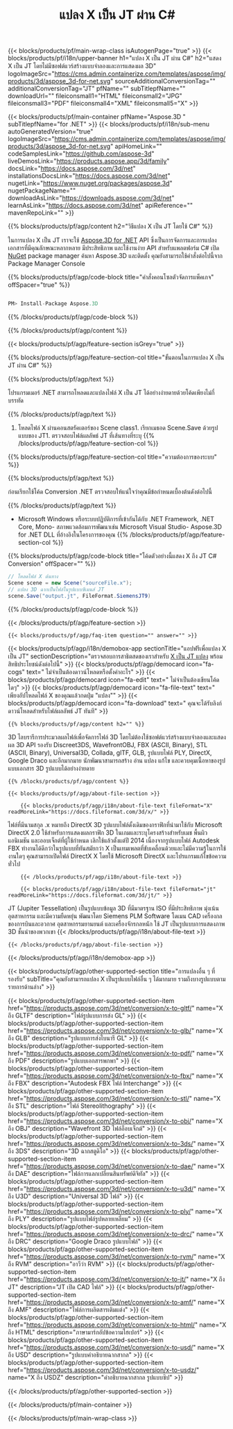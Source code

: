 ﻿---
title: แปลง X เป็น JT ผ่าน C# 
weight: 530
url: /th/net/conversion/x-to-jt/ 
description: โค้ดตัวอย่างสำหรับการแปลง X เป็น JT C# ใช้โค้ดตัวอย่าง API สำหรับไฟล์แบตช์ X เป็น JT การแปลงภายใน VB.NET, Asp.NET หรือแอปพลิเคชันที่ใช้ .NET
---
{{< blocks/products/pf/main-wrap-class isAutogenPage="true" >}}
{{< blocks/products/pf/i18n/upper-banner h1="แปลง X เป็น JT ผ่าน C#" h2="แสดง X เป็น JT โดยไม่มีซอฟต์แวร์สร้างแบบจำลองและการแสดงผล 3D" logoImageSrc="https://cms.admin.containerize.com/templates/aspose/img/products/3d/aspose_3d-for-net.svg" sourceAdditionalConversionTag="" additionalConversionTag="JT" pfName="" subTitlepfName="" downloadUrl="" fileiconsmall1="HTML" fileiconsmall2="JPG" fileiconsmall3="PDF" fileiconsmall4="XML" fileiconsmall5="X" >}}

{{< blocks/products/pf/main-container pfName="Aspose.3D " subTitlepfName="for .NET" >}}
{{< blocks/products/pf/i18n/sub-menu autoGeneratedVersion="true" logoImageSrc="https://cms.admin.containerize.com/templates/aspose/img/products/3d/aspose_3d-for-net.svg" apiHomeLink="" codeSamplesLink="https://github.com/aspose-3d" liveDemosLink="https://products.aspose.app/3d/family" docsLink="https://docs.aspose.com/3d/net" installationsDocsLink="https://docs.aspose.com/3d/net" nugetLink="https://www.nuget.org/packages/aspose.3d" nugetPackageName="" downloadAsLink="https://downloads.aspose.com/3d/net" learnAsLink="https://docs.aspose.com/3d/net" apiReference="" mavenRepoLink="" >}}

{{% blocks/products/pf/agp/content h2="วิธีแปลง X เป็น JT โดยใช้ C#" %}}

 ในการแปลง X เป็น JT เราจะใช้
 [Aspose.3D for .NET](https://products.aspose.com/3d/net) 
 API ซึ่งเป็นการจัดการและการแปลงเอกสารที่มีคุณลักษณะหลากหลาย มีประสิทธิภาพ และใช้งานง่าย API สำหรับแพลตฟอร์ม C# เปิด
 [NuGet](https://www.nuget.org/packages/aspose.3d) 
 package manager ค้นหา
 Aspose.3D 
 และติดตั้ง คุณยังสามารถใช้คำสั่งต่อไปนี้จาก Package Manager Console

{{% blocks/products/pf/agp/code-block title="คำสั่งคอนโซลตัวจัดการแพ็คเกจ" offSpacer="true" %}}

```cs

PM> Install-Package Aspose.3D


```

{{% /blocks/products/pf/agp/code-block %}}

{{% /blocks/products/pf/agp/content %}}

{{< blocks/products/pf/agp/feature-section isGrey="true" >}}

{{% blocks/products/pf/agp/feature-section-col title="ขั้นตอนในการแปลง X เป็น JT ผ่าน C#" %}}

{{% blocks/products/pf/agp/text %}}

 โปรแกรมเมอร์ .NET สามารถโหลดและแปลงไฟล์ X เป็น JT ได้อย่างง่ายดายด้วยโค้ดเพียงไม่กี่บรรทัด

{{% /blocks/products/pf/agp/text %}}

1. โหลดไฟล์ X ผ่านคอนสตรัคเตอร์ของ Scene class1. เรียกเมธอด Scene.Save ด้วยรูปแบบของ JT1. ตรวจสอบไฟล์ผลลัพธ์ JT ที่เส้นทางที่ระบุ
{{% /blocks/products/pf/agp/feature-section-col %}}

{{% blocks/products/pf/agp/feature-section-col title="ความต้องการของระบบ" %}}

{{% blocks/products/pf/agp/text %}}

 ก่อนเรียกใช้โค้ด Conversion .NET ตรวจสอบให้แน่ใจว่าคุณมีข้อกำหนดเบื้องต้นดังต่อไปนี้

{{% /blocks/products/pf/agp/text %}}

- Microsoft Windows หรือระบบปฏิบัติการที่เข้ากันได้กับ .NET Framework, .NET Core, Mono- สภาพแวดล้อมการพัฒนาเช่น Microsoft Visual Studio- Aspose.3D for .NET DLL ที่อ้างอิงในโครงการของคุณ
{{% /blocks/products/pf/agp/feature-section-col %}}

{{% blocks/products/pf/agp/code-block title="โค้ดตัวอย่างนี้แสดง X ถึง JT C# Conversion" offSpacer="" %}}

```cs
// โหลดไฟล์ X ต้นทาง
Scene scene = new Scene("sourceFile.x");
// แปลง 3D ฉากเป็นไฟล์ในรูปแบบซีเมนส์ JT
scene.Save("output.jt", FileFormat.SiemensJT9)

```

{{% /blocks/products/pf/agp/code-block %}}

{{< /blocks/products/pf/agp/feature-section >}}

    {{< blocks/products/pf/agp/faq-item question="" answer="" >}}
 

<!-- aboutfile Starts -->

{{< blocks/products/pf/agp/i18n/demobox-app sectionTitle="แอปฟรีเพื่อแปลง X เป็น JT" sectionDescription="ตรวจสอบการสาธิตสดของเราสำหรับ [X เป็น JT แปลง](https://products.aspose.app/3d/conversion/x-to-jt) พร้อมสิทธิประโยชน์ดังต่อไปนี้" >}}
        {{< blocks/products/pf/agp/democard icon="fa-cogs" text=" ไม่จำเป็นต้องดาวน์โหลดหรือตั้งค่าอะไร" >}}
        {{< blocks/products/pf/agp/democard icon="fa-edit" text=" ไม่จำเป็นต้องเขียนโค้ดใดๆ" >}}
        {{< blocks/products/pf/agp/democard icon="fa-file-text" text=" เพียงอัปโหลดไฟล์ X ของคุณแล้วกดปุ่ม \"แปลง\"" >}}
        {{< blocks/products/pf/agp/democard icon="fa-download" text=" คุณจะได้รับลิงก์ดาวน์โหลดสำหรับไฟล์ผลลัพธ์ JT ทันที" >}}

    {{% blocks/products/pf/agp/content h2="" %}}

 3D ไลบรารีการประมวลผลไฟล์เพื่อจัดการไฟล์ 3D โดยไม่ต้องใช้ซอฟต์แวร์สร้างแบบจำลองและแสดงผล 3D API รองรับ Discreet3DS, WavefrontOBJ, FBX (ASCII, Binary), STL (ASCII, Binary), Universal3D, Collada, glTF, GLB, รูปแบบไฟล์ PLY, DirectX, Google Draco และอีกมากมาย นักพัฒนาสามารถสร้าง อ่าน แปลง แก้ไข และควบคุมเนื้อหาของรูปแบบเอกสาร 3D รูปแบบได้อย่างง่ายดาย



    {{% /blocks/products/pf/agp/content %}}

    {{< blocks/products/pf/agp/about-file-section >}}

        {{< blocks/products/pf/agp/i18n/about-file-text fileFormat="X" readMoreLink="https://docs.fileformat.com/3d/x/" >}}
ไฟล์ที่มีนามสกุล .x หมายถึง DirectX 3D รูปแบบไฟล์ดั้งเดิมของกราฟิกที่นำมาใช้กับ Microsoft DirectX 2.0 ใช้สำหรับการแสดงผลกราฟิก 3D ในเกมและระบุโครงสร้างสำหรับเมช พื้นผิว แอนิเมชัน และออบเจ็กต์ที่ผู้ใช้กำหนด เลิกใช้แล้วตั้งแต่ปี 2014 เนื่องจากรูปแบบไฟล์ Autodesk FBX ทำงานได้ดีกว่าในรูปแบบที่ทันสมัยกว่า X เป็นเทมเพลตที่ขับเคลื่อนด้วยและไม่มีความรู้ในการใช้งานใดๆ คุณสามารถเปิดไฟล์ DirectX X โดยใช้ Microsoft DirectX และโปรแกรมแก้ไขข้อความทั่วไป

        {{< /blocks/products/pf/agp/i18n/about-file-text >}}

        {{< blocks/products/pf/agp/i18n/about-file-text fileFormat="jt" readMoreLink="https://docs.fileformat.com/3d/jt/" >}}
JT (Jupiter Tessellation) เป็นรูปแบบข้อมูล 3D ที่มีมาตรฐาน ISO ที่มีประสิทธิภาพ มุ่งเน้นอุตสาหกรรม และมีความยืดหยุ่น พัฒนาโดย Siemens PLM Software โดเมน CAD เครื่องกลของการบินและอวกาศ อุตสาหกรรมยานยนต์ และเครื่องจักรกลหนัก ใช้ JT เป็นรูปแบบการแสดงภาพ 3D ชั้นนำของพวกเขา
        {{< /blocks/products/pf/agp/i18n/about-file-text >}}

    {{< /blocks/products/pf/agp/about-file-section >}}

{{< /blocks/products/pf/agp/i18n/demobox-app >}}

<!-- aboutfile Ends -->

{{< blocks/products/pf/agp/other-supported-section title="การแปลงอื่น ๆ ที่รองรับ" subTitle="คุณยังสามารถแปลง X เป็นรูปแบบไฟล์อื่น ๆ ได้มากมาย รวมถึงบางรูปแบบตามรายการด้านล่าง" >}}

{{< blocks/products/pf/agp/other-supported-section-item href="https://products.aspose.com/3d/net/conversion/x-to-gltf/" name="X ถึง GLTF" description="ไฟล์รูปแบบการส่ง GL" >}}
{{< blocks/products/pf/agp/other-supported-section-item href="https://products.aspose.com/3d/net/conversion/x-to-glb/" name="X ถึง GLB" description="รูปแบบการส่งไบนารี GL" >}}
{{< blocks/products/pf/agp/other-supported-section-item href="https://products.aspose.com/3d/net/conversion/x-to-pdf/" name="X ถึง PDF" description="รูปแบบเอกสารพกพา" >}}
{{< blocks/products/pf/agp/other-supported-section-item href="https://products.aspose.com/3d/net/conversion/x-to-fbx/" name="X ถึง FBX" description="Autodesk FBX ไฟล์ Interchange" >}}
{{< blocks/products/pf/agp/other-supported-section-item href="https://products.aspose.com/3d/net/conversion/x-to-stl/" name="X ถึง STL" description="ไฟล์ Stereolithography" >}}
{{< blocks/products/pf/agp/other-supported-section-item href="https://products.aspose.com/3d/net/conversion/x-to-obj/" name="X ถึง OBJ" description="Wavefront 3D ไฟล์อ็อบเจ็กต์" >}}
{{< blocks/products/pf/agp/other-supported-section-item href="https://products.aspose.com/3d/net/conversion/x-to-3ds/" name="X ถึง 3DS" description="3D ฉากสตูดิโอ" >}}
{{< blocks/products/pf/agp/other-supported-section-item href="https://products.aspose.com/3d/net/conversion/x-to-dae/" name="X ถึง DAE" description="ไฟล์การแลกเปลี่ยนสินทรัพย์ดิจิทัล" >}}
{{< blocks/products/pf/agp/other-supported-section-item href="https://products.aspose.com/3d/net/conversion/x-to-u3d/" name="X ถึง U3D" description="Universal 3D ไฟล์" >}}
{{< blocks/products/pf/agp/other-supported-section-item href="https://products.aspose.com/3d/net/conversion/x-to-ply/" name="X ถึง PLY" description="รูปแบบไฟล์รูปหลายเหลี่ยม" >}}
{{< blocks/products/pf/agp/other-supported-section-item href="https://products.aspose.com/3d/net/conversion/x-to-drc/" name="X ถึง DRC" description="Google Draco รูปแบบไฟล์" >}}
{{< blocks/products/pf/agp/other-supported-section-item href="https://products.aspose.com/3d/net/conversion/x-to-rvm/" name="X ถึง RVM" description="อาวีว่า RVM" >}}
{{< blocks/products/pf/agp/other-supported-section-item href="https://products.aspose.com/3d/net/conversion/x-to-jt/" name="X ถึง JT" description="JT เปิด CAD ไฟล์" >}}
{{< blocks/products/pf/agp/other-supported-section-item href="https://products.aspose.com/3d/net/conversion/x-to-amf/" name="X ถึง AMF" description="ไฟล์การผลิตสารเติมแต่ง" >}}
{{< blocks/products/pf/agp/other-supported-section-item href="https://products.aspose.com/3d/net/conversion/x-to-html/" name="X ถึง HTML" description="ภาษามาร์กอัปข้อความไฮเปอร์" >}}
{{< blocks/products/pf/agp/other-supported-section-item href="https://products.aspose.com/3d/net/conversion/x-to-usd/" name="X ถึง USD" description="รูปแบบคำอธิบายฉากสากล" >}}
{{< blocks/products/pf/agp/other-supported-section-item href="https://products.aspose.com/3d/net/conversion/x-to-usdz/" name="X ถึง USDZ" description="คำอธิบายฉากสากล รูปแบบซิป" >}}

{{< /blocks/products/pf/agp/other-supported-section >}}

{{< /blocks/products/pf/main-container >}}
    
{{< /blocks/products/pf/main-wrap-class >}}
